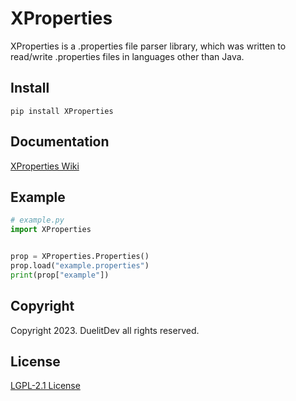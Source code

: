 # XProperties
XProperties is a .properties file parser library, which was written to read/write .properties files in languages other than Java.  
## Install
`pip install XProperties`  
## Documentation
[XProperties Wiki](https://github.com/DuelitDev/XProperties-Python/wiki)  
## Example
```python
# example.py
import XProperties


prop = XProperties.Properties()
prop.load("example.properties")
print(prop["example"])
```  
## Copyright
Copyright 2023. DuelitDev all rights reserved.  
## License
[LGPL-2.1 License](https://github.com/DuelitDev/XProperties/blob/master/LICENSE)  
